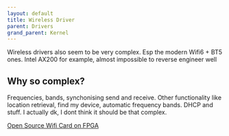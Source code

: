 ```yaml
---
layout: default
title: Wireless Driver
parent: Drivers
grand_parent: Kernel
---
```


Wireless drivers also seem to be very complex. Esp the modern Wifi6 + BT5 ones. Intel AX200 for example, almost impossible to reverse engineer well

## Why so complex?

Frequencies, bands, synchonising send and receive. Other functionality like location retrieval, find my device, automatic frequency bands. DHCP and stuff.
I actually dk, I dont think it should be that complex.

[Open Source Wifi Card on FPGA](https://github.com/open-sdr/openwifi)
